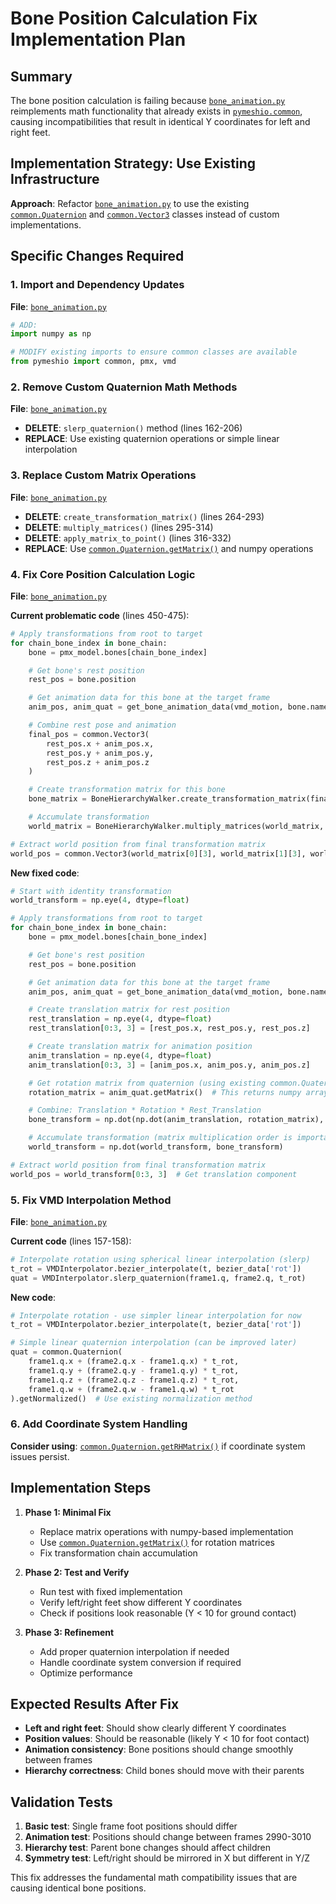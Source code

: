 # Bone Position Calculation Fix Implementation Plan

## Summary

The bone position calculation is failing because [`bone_animation.py`](MmdUtility/bone_animation.py) reimplements math functionality that already exists in [`pymeshio.common`](MmdUtility/pymeshio/common.py), causing incompatibilities that result in identical Y coordinates for left and right feet.

## Implementation Strategy: Use Existing Infrastructure

**Approach**: Refactor [`bone_animation.py`](MmdUtility/bone_animation.py) to use the existing [`common.Quaternion`](MmdUtility/pymeshio/common.py:207-309) and [`common.Vector3`](MmdUtility/pymeshio/common.py:60-133) classes instead of custom implementations.

## Specific Changes Required

### 1. Import and Dependency Updates

**File**: [`bone_animation.py`](MmdUtility/bone_animation.py:20-21)

```python
# ADD:
import numpy as np

# MODIFY existing imports to ensure common classes are available
from pymeshio import common, pmx, vmd
```

### 2. Remove Custom Quaternion Math Methods

**File**: [`bone_animation.py`](MmdUtility/bone_animation.py:162-206)

- **DELETE**: `slerp_quaternion()` method (lines 162-206)
- **REPLACE**: Use existing quaternion operations or simple linear interpolation

### 3. Replace Custom Matrix Operations

**File**: [`bone_animation.py`](MmdUtility/bone_animation.py:264-332)

- **DELETE**: `create_transformation_matrix()` (lines 264-293)
- **DELETE**: `multiply_matrices()` (lines 295-314)
- **DELETE**: `apply_matrix_to_point()` (lines 316-332)
- **REPLACE**: Use [`common.Quaternion.getMatrix()`](MmdUtility/pymeshio/common.py:231-250) and numpy operations

### 4. Fix Core Position Calculation Logic

**File**: [`bone_animation.py`](MmdUtility/bone_animation.py:394-476)

**Current problematic code** (lines 450-475):

```python
# Apply transformations from root to target
for chain_bone_index in bone_chain:
    bone = pmx_model.bones[chain_bone_index]

    # Get bone's rest position
    rest_pos = bone.position

    # Get animation data for this bone at the target frame
    anim_pos, anim_quat = get_bone_animation_data(vmd_motion, bone.name, frame_number)

    # Combine rest pose and animation
    final_pos = common.Vector3(
        rest_pos.x + anim_pos.x,
        rest_pos.y + anim_pos.y,
        rest_pos.z + anim_pos.z
    )

    # Create transformation matrix for this bone
    bone_matrix = BoneHierarchyWalker.create_transformation_matrix(final_pos, anim_quat)

    # Accumulate transformation
    world_matrix = BoneHierarchyWalker.multiply_matrices(world_matrix, bone_matrix)

# Extract world position from final transformation matrix
world_pos = common.Vector3(world_matrix[0][3], world_matrix[1][3], world_matrix[2][3])
```

**New fixed code**:

```python
# Start with identity transformation
world_transform = np.eye(4, dtype=float)

# Apply transformations from root to target
for chain_bone_index in bone_chain:
    bone = pmx_model.bones[chain_bone_index]

    # Get bone's rest position
    rest_pos = bone.position

    # Get animation data for this bone at the target frame
    anim_pos, anim_quat = get_bone_animation_data(vmd_motion, bone.name, frame_number)

    # Create translation matrix for rest position
    rest_translation = np.eye(4, dtype=float)
    rest_translation[0:3, 3] = [rest_pos.x, rest_pos.y, rest_pos.z]

    # Create translation matrix for animation position
    anim_translation = np.eye(4, dtype=float)
    anim_translation[0:3, 3] = [anim_pos.x, anim_pos.y, anim_pos.z]

    # Get rotation matrix from quaternion (using existing common.Quaternion)
    rotation_matrix = anim_quat.getMatrix()  # This returns numpy array

    # Combine: Translation * Rotation * Rest_Translation
    bone_transform = np.dot(np.dot(anim_translation, rotation_matrix), rest_translation)

    # Accumulate transformation (matrix multiplication order is important!)
    world_transform = np.dot(world_transform, bone_transform)

# Extract world position from final transformation matrix
world_pos = world_transform[0:3, 3]  # Get translation component
```

### 5. Fix VMD Interpolation Method

**File**: [`bone_animation.py`](MmdUtility/bone_animation.py:121-160)

**Current code** (lines 157-158):

```python
# Interpolate rotation using spherical linear interpolation (slerp)
t_rot = VMDInterpolator.bezier_interpolate(t, bezier_data['rot'])
quat = VMDInterpolator.slerp_quaternion(frame1.q, frame2.q, t_rot)
```

**New code**:

```python
# Interpolate rotation - use simpler linear interpolation for now
t_rot = VMDInterpolator.bezier_interpolate(t, bezier_data['rot'])

# Simple linear quaternion interpolation (can be improved later)
quat = common.Quaternion(
    frame1.q.x + (frame2.q.x - frame1.q.x) * t_rot,
    frame1.q.y + (frame2.q.y - frame1.q.y) * t_rot,
    frame1.q.z + (frame2.q.z - frame1.q.z) * t_rot,
    frame1.q.w + (frame2.q.w - frame1.q.w) * t_rot
).getNormalized()  # Use existing normalization method
```

### 6. Add Coordinate System Handling

**Consider using**: [`common.Quaternion.getRHMatrix()`](MmdUtility/pymeshio/common.py:252-275) if coordinate system issues persist.

## Implementation Steps

1. **Phase 1: Minimal Fix**

   - Replace matrix operations with numpy-based implementation
   - Use [`common.Quaternion.getMatrix()`](MmdUtility/pymeshio/common.py:231-250) for rotation matrices
   - Fix transformation chain accumulation

2. **Phase 2: Test and Verify**

   - Run test with fixed implementation
   - Verify left/right feet show different Y coordinates
   - Check if positions look reasonable (Y < 10 for ground contact)

3. **Phase 3: Refinement**
   - Add proper quaternion interpolation if needed
   - Handle coordinate system conversion if required
   - Optimize performance

## Expected Results After Fix

- **Left and right feet**: Should show clearly different Y coordinates
- **Position values**: Should be reasonable (likely Y < 10 for foot contact)
- **Animation consistency**: Bone positions should change smoothly between frames
- **Hierarchy correctness**: Child bones should move with their parents

## Validation Tests

1. **Basic test**: Single frame foot positions should differ
2. **Animation test**: Positions should change between frames 2990-3010
3. **Hierarchy test**: Parent bone changes should affect children
4. **Symmetry test**: Left/right should be mirrored in X but different in Y/Z

This fix addresses the fundamental math compatibility issues that are causing identical bone positions.
